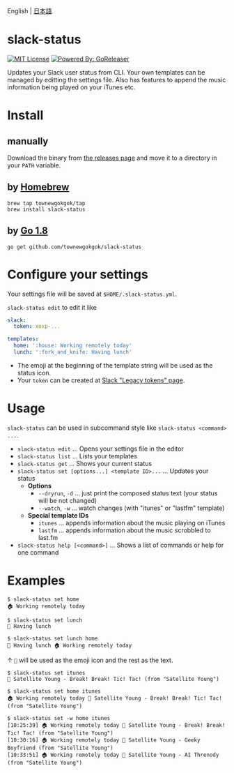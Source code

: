 English | [日本語](README.ja.md)

# slack-status

[![MIT License](https://img.shields.io/badge/license-MIT-brightgreen.svg?style=flat-square)](LICENSE)
[![Powered By: GoReleaser](https://img.shields.io/badge/powered%20by-goreleaser-green.svg?style=flat-square)](https://github.com/goreleaser)

Updates your Slack user status from CLI.
Your own templates can be managed by editting the settings file.
Also has features to append the music information being played on your iTunes etc.

# Install

## manually

Download the binary from [the releases page](../../releases) and move it to a directory in your `PATH` variable.

## by [Homebrew](https://brew.sh/)

```
brew tap townewgokgok/tap
brew install slack-status
```

## by [Go 1.8](https://golang.org/)

```
go get github.com/townewgokgok/slack-status
```

# Configure your settings

Your settings file will be saved at `$HOME/.slack-status.yml`.

`slack-status edit` to edit it like

```yaml
slack:
  token: xoxp-...

templates:
  home: ':house: Working remotely today'
  lunch: ':fork_and_knife: Having lunch'
```

- The emoji at the beginning of the template string will be used as the status icon.
- Your `token` can be created at [Slack "Legacy tokens" page](https://api.slack.com/custom-integrations/legacy-tokens).

# Usage

`slack-status` can be used in subcommand style like `slack-status <command> ...`.

- `slack-status edit` … Opens your settings file in the editor
- `slack-status list` … Lists your templates
- `slack-status get` … Shows your current status
- `slack-status set [options...] <template ID>...` … Updates your status
  - **Options**
    - `--dryrun`, `-d` … just print the composed status text (your status will be not changed)
    - `--watch`, `-w` … watch changes (with "itunes" or "lastfm" template)
  - **Special template IDs**
    - `itunes` … appends information about the music playing on iTunes
    - `lastfm` … appends information about the music scrobbled to last.fm
- `slack-status help [<command>]` … Shows a list of commands or help for one command

# Examples

```
$ slack-status set home
🏠 Working remotely today
```

```
$ slack-status set lunch
🍴 Having lunch
```

```
$ slack-status set lunch home
🍴 Having lunch 🏠 Working remotely today
```

↑ `🍴` will be used as the emoji icon and the rest as the text.

```
$ slack-status set itunes
🎵 Satellite Young - Break! Break! Tic! Tac! (from "Satellite Young")
```

```
$ slack-status set home itunes
🏠 Working remotely today 🎵 Satellite Young - Break! Break! Tic! Tac! (from "Satellite Young")
```

```
$ slack-status set -w home itunes
[10:25:39] 🏠 Working remotely today 🎵 Satellite Young - Break! Break! Tic! Tac! (from "Satellite Young")
[10:30:16] 🏠 Working remotely today 🎵 Satellite Young - Geeky Boyfriend (from "Satellite Young")
[10:33:51] 🏠 Working remotely today 🎵 Satellite Young - AI Threnody (from "Satellite Young")
```
